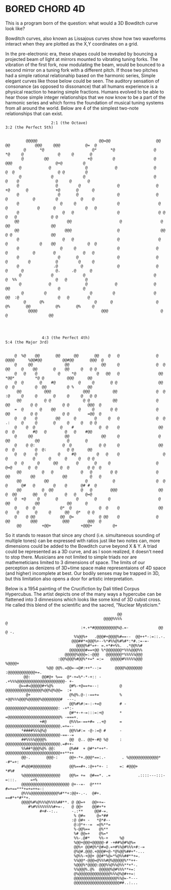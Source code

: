 # BORED CHORD 4D

This is a program born of the question: what would a 3D Bowditch curve look like? 

Bowditch curves, also known as Lissajous curves show how two waveforms interact when they are plotted as the X,Y coordinates on a grid.

In the pre-electronic era, these shapes could be revealed by bouncing a projected beam of light at mirrors mounted to vibrating tuning forks. 
The vibration of the first fork, now modulating the beam, would be bounced to a second mirror on a tuning fork with a different pitch. 
If those two pitches had a simple rational relationahip based on the harmonic series, Simple elegant curves like those below could be seen.
The auditory sensation of consonance (as opposed to dissonance) that all humans experience is a physical reaction to hearing simple fractions.
Humans evolved to be able to hear those simple integer relationships that we now know to be a part of the harmonic series and which forms
the foundation of musical tuning systems from all around the world. Below are 4 of the simplest two-note relationships that can exist.
                                                                                                                               
                                                                                                                                   
                                                                                                                                   

                        2:1 (the Octave)                                           3:2 (the Perfect 5th)
                                                                                                              
                                                                                                                             
             @@@@@                           @@=@@                    @@  @@           @@@     @@@           @=  @           
            @      *@                     @*      *@                 @       *@     @               @     @       @          
           @         @@                 +@         @                 @          @@@                   @+@         @          
          @            @               @            @                @         @  @                   @ @         @          
          @             @             @                              @        @    @                @     @       @          
         @                @         @                @                @     +@       @            +@       @      @          
         @                 @       @                 @                @    @           @         @          @    @           
         @                  @     @                  @                 @  @             @      @             @   @           
         @                   @   @                   @                 @ @                @   @               @ @            
        @@                     @@                     @                 @                  @@                  @@            
        @@                    @@@                    @                  @@                 @ @                 @@            
         @                   @   @                   @                 @  @              @    @@              @  @           
         @                  @     @                  @                @    @           @        @            @   @           
         @                 @       @                 @                @     @         @           @         @     @          
         @               .@          @               @                @      @      @              @.     .@      @          
          @             @             @                              @         @  %%                 @   @        @          
          @            @               @            @                @          @@                     @          @          
           @         @                   @         @                 @        @@  :@                 @   @        @          
            @      @%                      @      @                   @     @%       @@           @%       @%     @          
              @@@@                            @@@                       @                   @                  @@            
                                                                                                                             
                                                                                                                             
                                                                                                                                                                                                                                                    
                                                                                                                             
                    4:3 (the Perfect 4th)                                         5:4 (the Major 3rd)                        

                                                                                                                             
        @  %@    @@       @@      @@       @@    @   @                @  @@@@      %@@#@@         @@#@@       @@@  @         
        @     @@              @@              @@     @                @  @  @@     @    @@       @    @@     @   @ @         
        @   @    @         @     *@         @   @@   @                 @@     *@@*         *@ @          @@@      @@         
        @  @       @    #@          @     @       @ @                  @@     @  @         @  @@         @ %      @@         
         @@          @@@              @@@          @@                 @  @  :@     @     @       @     @     @   @ @         
         @@          @ @              @ @          @@                 @   @@         @ @           @ @        @@@  @         
        =  @       @    @@          @     @       @ @                 @   @@         @ @           @ @        =@@  @         
        @   @    @        @@      @        @     @   @                @  @  .:     @     @       @     @     @   @ @         
        @    @  @           @    #           @  @    @                 @@     @  @        #@   @        @   @    #@@         
        @     @@              @@              @@     @                 @       @@           @@            @       @          
        @    @ @:            @  @            @ @     @                 @@     @  @         @  @:         @ @      @@         
        @   @    @         @     #@         @   @    @                   @   @           @      @      @     @   @ @         
        @  @      @      @@        @       @     @                    @   @=@       @  @          @  @        @ @  @         
         @@         @   @            @   @        @ @                 @   @@         @@            @@          @   @         
         @@          @@                @           @                  @  @  @      @#   @        @    @      @# #  @         
         @@         @  @@            @   @        @@@                  @@     @  @@       @@   @        @   @    @=@         
        @  +@     @       @        @       @     @                     @       @@           @@            @@      @          
        @    @  @           @*  @            @  @    @                 @@    @    @       @     @      @@   @*   @ @         
        @    @ @@           @@  @=           @ @@    @                @   @@         @@@           @@@        @@@  @         
         @@         +@@+             +@@@+         @+                                                                        
                                                                                                                             
                                                                                                                                                                                                                                                                                                                       
                                                                                                                                                     

                                                                                                                                                         
So it stands to reason that since any chord (i.e. simultaneous sounding of multiple tones) can be expressed with ratios just like two notes can,
more dimensions could be added to the Bowditch curve beyond X & Y. A triad could be represented as a 3D curve, and as I soon realized, it doesn't
need to stop there. Musicians are not limited to simple triads nor are mathemeticians limited to 3 dimensions of space. The limits of our
perception as denizens of 3D+time space make representaions of 4D space (and higher) incomplete at best. Our bodily senses may be trapped in 3D,
but this limitation also opens a door for artistic interpretation.

Below is a 1954 painting of the Crucifiction by Dalí titled Corpus Hypercubus. The artist depicts one of the many ways a hypercube can be flattened
into 3 dimnesions which looks like some kind of 3D cubist cross. He called this blend of the scientific and the sacred, "Nuclear Mysticism."

                                                                                               
                                                                                                    
                                                     @@                                             
                                               @@@@%%%%                   @                         
                                     :+.+*#@@@@@@@@@@%@.=-             @@ @ -.                      
                                  %%@@%+   .@@@#+@@@@%#==--  @@++*-:=::.-.                          
                                 @@@##*+@@@%+--%*#%%@%#%#*:*#.:=-=-                                 
                                   @@@@%#*=+- =.+*#+%%.  .*@@%%#                                    
                                @@@@@@@#==+@@ %*@@@@@@@*%%%@@@%%                                    
                              @@@@@%@@@=:-@@@   @@@@@@@*%%%%%@@@                                    
                           :@@%@@@%#@@%*+=* =:=   @@@@@#%%%%%@@@           %@@@@+                   
                      %@@ @@%.=@@=-=@#:++*--:=      @@@@%@@@@@@@   :@@@@@@@@@@@@+=.                 
            @@:     @@#@+ %==  @*-+=%*-*-+:: -        .+%%%@@@@@@@@@@@@@@@@@@@@@- +-                
          @==#=@@@@@#+%@%       @#%-+@==+=--:         @ @@@@@@@@@@@@@@@@%@@%@%@@=  :+               
             @+                 @%@%.@-:-==+=         % +@@%%%@@@%@@@@@%@@@@@@@@#  ---.             
                                @@%#%#:=-:-+=@        # -@@@@@@@@@%@@@@@@@@@@@@@: -+*:-             
                                @#*+-+-=:::=:+@       * =@@@@@@@@@@@@@@@@@@@@@@@% -===+.            
                   +#@          @%%%=-==+#= ..+@      =  @@@@@@@@@@@@@@@@@@@@@@@@.=+=--             
           *####%%%@%@          @@%%#:= -@-:=@ #      -  @@@@@@@@@@@@@@@@@@@@@@@@-==--=             
           ##%%%%@@@@%          @@  @.. @@+-#@ %@     :  @@@@@@@@@@@@@@@@@@@@@@@@.=#++-             
           %%##*@@@%@% @@:      @%##  + @#*+*++*-        @@@@@@@@@@@@@@@@@@@@@@@@++**++             
           @@-.       @@@-:     @@+-*+.@@@*==:.-       . %@@@@@@@@@@@@@*          -#*=+:            
           #%@@#@@@@@@@@        @@%==#+.:@++*+- :     =: #@@@+                      *#%#            
           %@@@@@@@@@@@@@@@@    @@%= +=  @#==*. .=            .::::---:::-=:::.      =+%            
           @@@@@@@@@@@@@@@@@@@@@ @+--=-  @****               #=+==***+=+=++=-:                      
           @%%%@@@@@@@@@@@@%#**+:@@+-.-.  @#+.                  ==#*+*#**+.                         
           @@@@%#%@%%%@%%%%##**. @ @@=+   @@++=-                                                    
              #%#%%%%%%%%#+=-.   @ @@+    @@#+*+                                                    
                   #+#--:..      -.:**     @@#-=.                                                   
                                  % @#=     @=*##                                                   
                                 :@ @#+ -   *@*#--                                                  
                                  @:@*+--=  =@%**=                                                  
                                  %-@@%==    @%**                                                   
                                  %# @@=+    @%=*                                                   
                                  %%-.@#*    %%-+     %@                                            
                                  %@@+@@@+@@@@@-# -+##%@#%@%=                                       
                                  @@%+ @@#@%*@#=@.=+#%%@#%%%+#:-=                                   
                                  @%@#.@@@.+@@@#+@-*@%@@%##+*-...                                   
                                  %@%%-+@@+ @@#*%@=*%@%%##**+=.                                     
                                  %%@@*-@@@=@%%%#@%@@@@@%**++-                                      
                                  %@@@%*@@@@:@@@%%@%%@%%**+*-.                                      
                                  %%@@@%.@%  @@@@@%@#%%%**+=:                                       
                                  @%@@@@@@@@@@@@@@%%%@%@#++=:                                       
                                  @@@@@@@@@@@@@@@@@@@%%@=-*---                                      
                                  @@@@@@@@@@@@@@@@@@@@##..:...                                      
                                                                                                    
                                                                                                    
